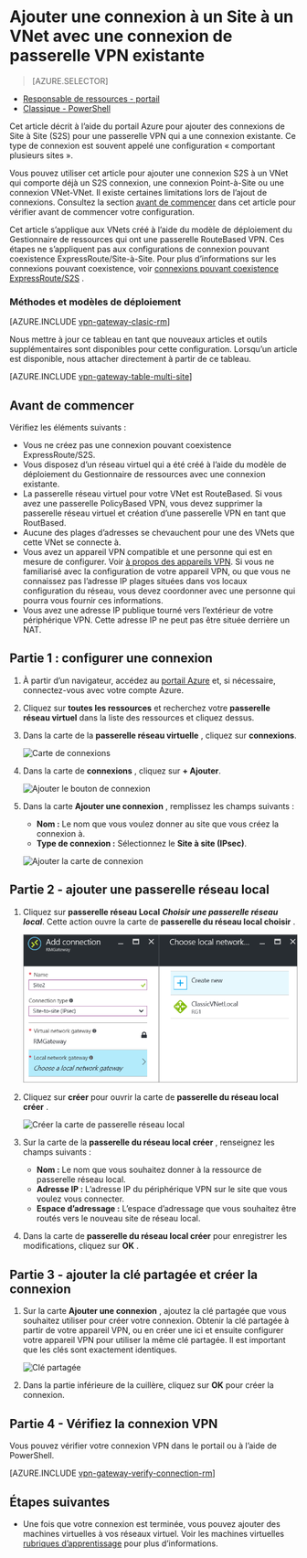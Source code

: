 <properties
   pageTitle="Comment ajouter plusieurs connexions de Site à passerelle VPN à un réseau virtuel pour le modèle de déploiement Gestionnaire de ressources à l’aide du portail Azure | Microsoft Azure"
   description="Ajouter plusieurs sites S2S connexions à une passerelle VPN qui a une connexion existante"
   services="vpn-gateway"
   documentationCenter="na"
   authors="cherylmc"
   manager="carmonm"
   editor=""
   tags="azure-resource-manager"/>

<tags
   ms.service="vpn-gateway"
   ms.devlang="na"
   ms.topic="article"
   ms.tgt_pltfrm="na"
   ms.workload="infrastructure-services"
   ms.date="10/10/2016"
   ms.author="cherylmc"/>



# <a name="add-a-site-to-site-connection-to-a-vnet-with-an-existing-vpn-gateway-connection"></a>Ajouter une connexion à un Site à un VNet avec une connexion de passerelle VPN existante

> [AZURE.SELECTOR]
- [Responsable de ressources - portail](vpn-gateway-howto-multi-site-to-site-resource-manager-portal.md)
- [Classique - PowerShell](vpn-gateway-multi-site.md)

Cet article décrit à l’aide du portail Azure pour ajouter des connexions de Site à Site (S2S) pour une passerelle VPN qui a une connexion existante. Ce type de connexion est souvent appelé une configuration « comportant plusieurs sites ». 

Vous pouvez utiliser cet article pour ajouter une connexion S2S à un VNet qui comporte déjà un S2S connexion, une connexion Point-à-Site ou une connexion VNet-VNet. Il existe certaines limitations lors de l’ajout de connexions. Consultez la section [avant de commencer](#before) dans cet article pour vérifier avant de commencer votre configuration. 

Cet article s’applique aux VNets créé à l’aide du modèle de déploiement du Gestionnaire de ressources qui ont une passerelle RouteBased VPN. Ces étapes ne s’appliquent pas aux configurations de connexion pouvant coexistence ExpressRoute/Site-à-Site. Pour plus d’informations sur les connexions pouvant coexistence, voir [connexions pouvant coexistence ExpressRoute/S2S](../expressroute/expressroute-howto-coexist-resource-manager.md) .

### <a name="deployment-models-and-methods"></a>Méthodes et modèles de déploiement

[AZURE.INCLUDE [vpn-gateway-clasic-rm](../../includes/vpn-gateway-classic-rm-include.md)] 

Nous mettre à jour ce tableau en tant que nouveaux articles et outils supplémentaires sont disponibles pour cette configuration. Lorsqu’un article est disponible, nous attacher directement à partir de ce tableau.

[AZURE.INCLUDE [vpn-gateway-table-multi-site](../../includes/vpn-gateway-table-multisite-include.md)] 


## <a name="before"></a>Avant de commencer

Vérifiez les éléments suivants :

- Vous ne créez pas une connexion pouvant coexistence ExpressRoute/S2S.
- Vous disposez d’un réseau virtuel qui a été créé à l’aide du modèle de déploiement du Gestionnaire de ressources avec une connexion existante.
- La passerelle réseau virtuel pour votre VNet est RouteBased. Si vous avez une passerelle PolicyBased VPN, vous devez supprimer la passerelle réseau virtuel et création d’une passerelle VPN en tant que RoutBased.
- Aucune des plages d’adresses se chevauchent pour une des VNets que cette VNet se connecte à.
- Vous avez un appareil VPN compatible et une personne qui est en mesure de configurer. Voir [à propos des appareils VPN](vpn-gateway-about-vpn-devices.md). Si vous ne familiarisé avec la configuration de votre appareil VPN, ou que vous ne connaissez pas l’adresse IP plages situées dans vos locaux configuration du réseau, vous devez coordonner avec une personne qui pourra vous fournir ces informations.
- Vous avez une adresse IP publique tourné vers l’extérieur de votre périphérique VPN. Cette adresse IP ne peut pas être située derrière un NAT.


## <a name="part1"></a>Partie 1 : configurer une connexion

1. À partir d’un navigateur, accédez au [portail Azure](http://portal.azure.com) et, si nécessaire, connectez-vous avec votre compte Azure.
2. Cliquez sur **toutes les ressources** et recherchez votre **passerelle réseau virtuel** dans la liste des ressources et cliquez dessus.
3. Dans la carte de la **passerelle réseau virtuelle** , cliquez sur **connexions**.

    ![Carte de connexions](./media/vpn-gateway-howto-multi-site-to-site-resource-manager-portal/connectionsblade.png "Connections blade")<br>

4. Dans la carte de **connexions** , cliquez sur **+ Ajouter**.

    ![Ajouter le bouton de connexion](./media/vpn-gateway-howto-multi-site-to-site-resource-manager-portal/addbutton.png "Add connection button")<br>

5. Dans la carte **Ajouter une connexion** , remplissez les champs suivants :
    - **Nom :** Le nom que vous voulez donner au site que vous créez la connexion à.
    - **Type de connexion :** Sélectionnez le **Site à site (IPsec)**.

    ![Ajouter la carte de connexion](./media/vpn-gateway-howto-multi-site-to-site-resource-manager-portal/addconnectionblade.png "Add connection blade")<br>

## <a name="part2"></a>Partie 2 - ajouter une passerelle réseau local

1. Cliquez sur **passerelle réseau Local** ***Choisir une passerelle réseau local***. Cette action ouvre la carte de **passerelle du réseau local choisir** .

    ![Choisissez passerelle réseau local](./media/vpn-gateway-howto-multi-site-to-site-resource-manager-portal/chooselng.png "Choose local network gateway")<br>
2. Cliquez sur **créer** pour ouvrir la carte de **passerelle du réseau local créer** .

    ![Créer la carte de passerelle réseau local](./media/vpn-gateway-howto-multi-site-to-site-resource-manager-portal/createlngblade.png "Create local network gateway")<br>

3. Sur la carte de la **passerelle du réseau local créer** , renseignez les champs suivants :
    - **Nom :** Le nom que vous souhaitez donner à la ressource de passerelle réseau local.
    - **Adresse IP :** L’adresse IP du périphérique VPN sur le site que vous voulez vous connecter.
    - **Espace d’adressage :** L’espace d’adressage que vous souhaitez être routés vers le nouveau site de réseau local.
4. Dans la carte de **passerelle du réseau local créer** pour enregistrer les modifications, cliquez sur **OK** .

## <a name="part3"></a>Partie 3 - ajouter la clé partagée et créer la connexion

1. Sur la carte **Ajouter une connexion** , ajoutez la clé partagée que vous souhaitez utiliser pour créer votre connexion. Obtenir la clé partagée à partir de votre appareil VPN, ou en créer une ici et ensuite configurer votre appareil VPN pour utiliser la même clé partagée. Il est important que les clés sont exactement identiques.

    ![Clé partagée](./media/vpn-gateway-howto-multi-site-to-site-resource-manager-portal/sharedkey.png "Shared key")<br>
2. Dans la partie inférieure de la cuillère, cliquez sur **OK** pour créer la connexion.

## <a name="part4"></a>Partie 4 - Vérifiez la connexion VPN

Vous pouvez vérifier votre connexion VPN dans le portail ou à l’aide de PowerShell.

[AZURE.INCLUDE [vpn-gateway-verify-connection-rm](../../includes/vpn-gateway-verify-connection-rm-include.md)]


## <a name="next-steps"></a>Étapes suivantes

- Une fois que votre connexion est terminée, vous pouvez ajouter des machines virtuelles à vos réseaux virtuel. Voir les machines virtuelles [rubriques d’apprentissage](https://azure.microsoft.com/documentation/learning-paths/virtual-machines) pour plus d’informations.
